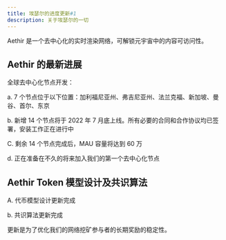 ```yaml
---
title: 埃瑟尔的进度更新#1
description: 关于埃瑟尔的一切
---
```


Aethir 是一个去中心化的实时渲染网络，可解锁元宇宙中的内容可访问性。

## Aethir 的最新进展

全球去中心化节点开发：

a. 7 个节点位于以下位置：加利福尼亚州、弗吉尼亚州、法兰克福、新加坡、曼谷、首尔、东京

b. 新增 14 个节点将于 2022 年 7 月底上线。所有必要的合同和合作协议均已签署，安装工作正在进行中

C. 剩余 14 个节点完成后，MAU 容量将达到 60 万

d. 正在准备在不久的将来加入我们的第一个去中心化节点

## Aethir Token 模型设计及共识算法

A. 代币模型设计更新完成

b. 共识算法更新完成

更新是为了优化我们的网络挖矿参与者的长期奖励的稳定性。
